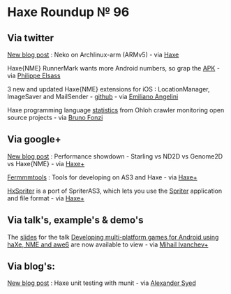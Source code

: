 [_template]: ../templates/roundup.html
# Haxe Roundup № 96

## Via twitter

[New blog post][link 1] : Neko on Archlinux-arm (ARMv5) - via [Haxe][link 2]

Haxe{NME} RunnerMark wants more Android numbers, so grap the [APK][link 3] - via [Philippe Elsass][link 4]

3 new and updated Haxe{NME} extensions for iOS : LocationManager, ImageSaver and MailSender - [github][link 5] - via [Emiliano Angelini][link 6]

Haxe programming language [statistics][link 7] from Ohloh crawler monitoring open source projects - via [Bruno Fonzi][link 8]

## Via google+

[New blog post][link 9] : Performance showdown - Starling vs ND2D vs Genome2D vs Haxe{NME} - via [Haxe+][link 10]

[Fermmmtools][link 11] : Tools for developing on AS3 and Haxe - via [Haxe+][link 12]

[HxSpriter][link 13] is a port of SpriterAS3, which lets you use the [Spriter][link 14] application and file format - via [Haxe+][link 15]

## Via talk's, example's &amp; demo's

The [slides][link 16] for the talk [Developing multi-platform games for Android using haXe, NME and awe6][link 17] are now available to view - via [Mihail Ivanchev+][link 18]

## Via blog's:

[New blog post][link 19] : Haxe unit testing with munit - via [Alexander Syed][link 20]

[link 1]: http://blog.pixelami.com/?p=224 "New blog post"
[link 2]: https://www.twitter.com/#!/haxelang "Haxe"
[link 3]: https://github.com/elsassph/nme-runnermark/downloads "APK"
[link 4]: https://www.twitter.com/#!/elsassph "Philippe Elsass"
[link 5]: https://github.com/emibap/nmeXtensions "github"
[link 6]: https://www.twitter.com/#!/emiliano_ange "Emiliano Angelini"
[link 7]: https://www.ohloh.net/languages/haxe "statistics"
[link 8]: https://www.twitter.com/#!/BrunoFonzi "Bruno Fonzi"
[link 9]: http://esdot.ca/site/2012/performance-showdown-starling-vs-nd2d-vs-genome2d-vs-haxe-nme "New blog post"
[link 10]: https://plus.google.com/u/0/113704686911055424796/posts/2mJjBw59p6Q "Haxe+"
[link 11]: https://code.google.com/p/fermmmtools/ "Fermmmtools"
[link 12]: https://plus.google.com/u/0/113704686911055424796/posts/dmZhruBRFmr "Haxe+"
[link 13]: https://github.com/po8rewq/hxSpriter "HxSpriter"
[link 14]: http://www.kickstarter.com/projects/539087245/spriter "Spriter"
[link 15]: https://plus.google.com/u/0/113704686911055424796/posts/bK9Y3HtVswk "Haxe+"
[link 16]: http://dl.dropbox.com/u/13798573/droidcon2012/slides.pdf "slides"
[link 17]: http://de.droidcon.com/session/developing-multi-platform-games-android-using-haxe-nme-and-awe6 "Developing multi-platform games for Android using haXe, NME and awe6"
[link 18]: https://plus.google.com/u/0/110737302749473101557/posts "Mihail Ivanchev+"
[link 19]: http://blog.pixelami.com/?p=243 "New blog post"
[link 20]: http://blog.pixelami.com/ "Alexander Syed"

